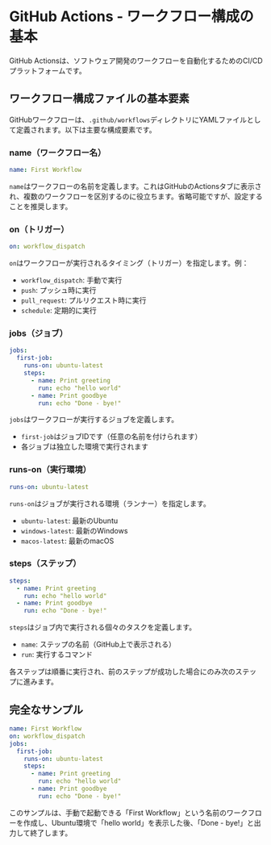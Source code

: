# GitHub Actions - ワークフロー構成の基本

GitHub Actionsは、ソフトウェア開発のワークフローを自動化するためのCI/CDプラットフォームです。

## ワークフロー構成ファイルの基本要素

GitHubワークフローは、`.github/workflows`ディレクトリにYAMLファイルとして定義されます。以下は主要な構成要素です。

### name（ワークフロー名）

```yaml
name: First Workflow
```

`name`はワークフローの名前を定義します。これはGitHubのActionsタブに表示され、複数のワークフローを区別するのに役立ちます。省略可能ですが、設定することを推奨します。

### on（トリガー）

```yaml
on: workflow_dispatch
```

`on`はワークフローが実行されるタイミング（トリガー）を指定します。例：

- `workflow_dispatch`: 手動で実行
- `push`: プッシュ時に実行
- `pull_request`: プルリクエスト時に実行
- `schedule`: 定期的に実行

### jobs（ジョブ）

```yaml
jobs:
  first-job:
    runs-on: ubuntu-latest
    steps:
      - name: Print greeting
        run: echo "hello world"
      - name: Print goodbye
        run: echo "Done - bye!"
```

`jobs`はワークフローが実行するジョブを定義します。
- `first-job`はジョブIDです（任意の名前を付けられます）
- 各ジョブは独立した環境で実行されます

### runs-on（実行環境）

```yaml
runs-on: ubuntu-latest
```

`runs-on`はジョブが実行される環境（ランナー）を指定します。
- `ubuntu-latest`: 最新のUbuntu
- `windows-latest`: 最新のWindows
- `macos-latest`: 最新のmacOS

### steps（ステップ）

```yaml
steps:
  - name: Print greeting
    run: echo "hello world"
  - name: Print goodbye
    run: echo "Done - bye!"
```

`steps`はジョブ内で実行される個々のタスクを定義します。
- `name`: ステップの名前（GitHub上で表示される）
- `run`: 実行するコマンド

各ステップは順番に実行され、前のステップが成功した場合にのみ次のステップに進みます。

## 完全なサンプル

```yaml
name: First Workflow
on: workflow_dispatch
jobs:
  first-job:
    runs-on: ubuntu-latest
    steps:
      - name: Print greeting
        run: echo "hello world"
      - name: Print goodbye
        run: echo "Done - bye!"
```

このサンプルは、手動で起動できる「First Workflow」という名前のワークフローを作成し、Ubuntu環境で「hello world」を表示した後、「Done - bye!」と出力して終了します。
